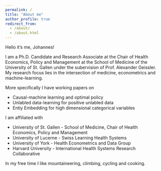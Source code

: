 ```yaml
---
permalink: /
title: "About me"
author_profile: true
redirect_from: 
  - /about/
  - /about.html
---
```


Hello it’s me, Johannes!


I am a Ph.D. Candidate and Research Associate at the Chair of Health Economics, Policy and Management at the School of Medicine of the University of St. Gallen under the subervision of Prof. Alexander Geissler. My research focus lies in the intersection of medicine, econometrics and machine-learning. 

More specifically I have working papers on 
* Causal-machine learning and optimal policy 
* Unlabled data-learning for positive unlabled data
* Entiy Embedding for high dimensional categorical variables

I am affiliated with 
* University of St. Gallen - School of Medicine, Chair of Health Economics, Policy and Management
* University of Lucerne - Swiss Learning Health Systems
* University of York - Health Econometrics and Data Group
* Harvard University - International Health Systems Research Collaborative

In my free time I like mountaineering, climbing, cycling and cooking.
